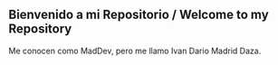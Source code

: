 ## Bienvenido a mi Repositorio / Welcome to my Repository

Me conocen como MadDev, pero me llamo Ivan Dario Madrid Daza.

